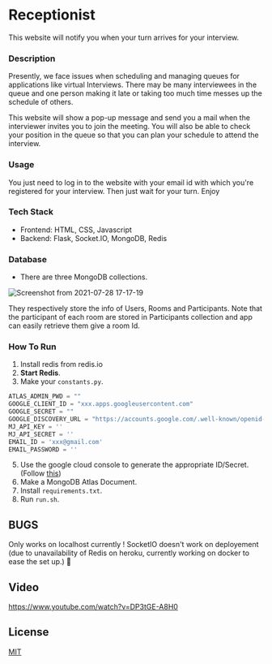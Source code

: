 # Receptionist

This website will notify you when your turn arrives for your interview.

### Description

Presently, we face issues when scheduling and managing queues for applications like virtual Interviews. There may be many interviewees in the queue and one person making it late or taking too much time messes up the schedule of others.

This website will show a pop-up message and send you a mail when the interviewer invites you to join the meeting. You will also be able to check your position in the queue so that you can plan your schedule to attend the interview.

### Usage

You just need to log in to the website with your email id with which you're registered for your interview. Then just wait for your turn.
Enjoy

### Tech Stack

-   Frontend: HTML, CSS, Javascript
-   Backend: Flask, Socket.IO, MongoDB, Redis

### Database

-   There are three MongoDB collections.

![Screenshot from 2021-07-28 17-17-19](https://user-images.githubusercontent.com/54475046/127317371-449393b2-28df-4a33-b7f8-c28347d6e3e2.png)

They respectively store the info of Users, Rooms and Participants.
Note that the participant of each room are stored in Participants collection and app can easily retrieve them give a room Id.

### How To Run

1. Install redis from redis.io
2. **Start Redis**.
3. Make your `constants.py`.

```python
ATLAS_ADMIN_PWD = ""
GOOGLE_CLIENT_ID = "xxx.apps.googleusercontent.com"
GOOGLE_SECRET = ""
GOOGLE_DISCOVERY_URL = "https://accounts.google.com/.well-known/openid-configuration"
MJ_API_KEY = ''
MJ_API_SECRET = ''
EMAIL_ID = 'xxx@gmail.com'
EMAIL_PASSWORD = ''
```
5. Use the google cloud console to generate the appropriate ID/Secret. (Follow [this](https://medium.com/@thomashellstrom/use-google-as-login-in-your-web-app-with-oauth2-352f6c7f10e6)) <!-- Can be improved -->
6. Make a MongoDB Atlas Document.
7. Install `requirements.txt`.
8. Run `run.sh`.

## BUGS

Only works on localhost currently ! SocketIO doesn't work on deployement (due to unavailability of Redis on heroku, currently working on docker to ease the set up.) 🚨

## Video

https://www.youtube.com/watch?v=DP3tGE-A8H0

## License

[MIT](https://choosealicense.com/licenses/mit/)
